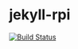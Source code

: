 # jekyll-rpi

[![Build Status](http://jenkins.dev.codexatomos.org/buildStatus/icon?job=docker-rpi/Jekyll-rpi/jekyll-rpi)](http://jenkins.dev.codexatomos.org/job/docker-rpi/job/Jekyll-rpi/job/jekyll-rpi/)
